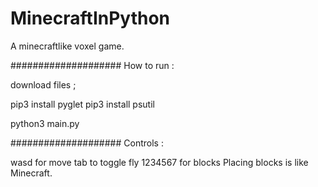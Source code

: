 # MinecraftInPython
A minecraftlike voxel game.

####################
How to run :

download files ;

pip3 install pyglet
pip3 install psutil

python3 main.py

####################
Controls :

wasd for move
tab to toggle fly
1234567 for blocks
Placing blocks is like Minecraft.
